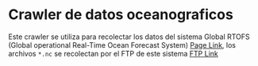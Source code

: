 # Crawler de datos oceanograficos

Este crawler se utiliza para recolectar los datos del sistema Global RTOFS (Global operational Real-Time Ocean Forecast System) [Page Link](https://polar.ncep.noaa.gov/global/data_access.shtml),
los archivos `*.nc` se recolectan por el FTP de este sistema [FTP Link](ftp://ftpprd.ncep.noaa.gov/pub/data/nccf/com/rtofs/)
